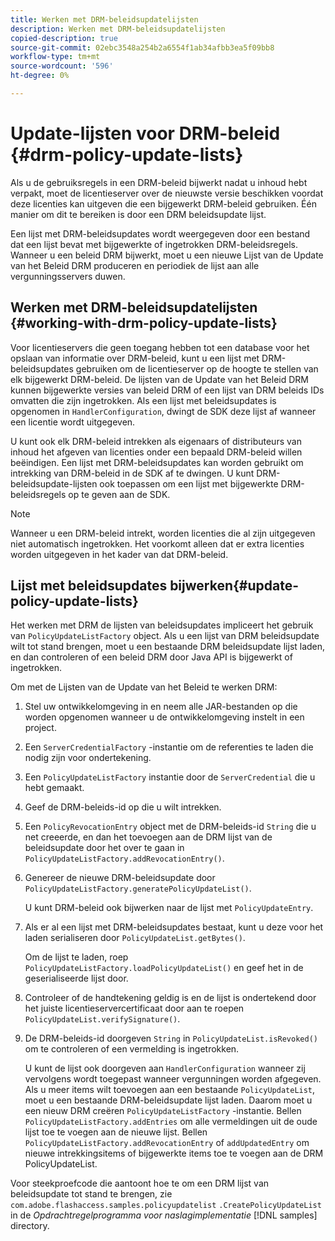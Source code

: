 ```yaml
---
title: Werken met DRM-beleidsupdatelijsten
description: Werken met DRM-beleidsupdatelijsten
copied-description: true
source-git-commit: 02ebc3548a254b2a6554f1ab34afbb3ea5f09bb8
workflow-type: tm+mt
source-wordcount: '596'
ht-degree: 0%

---
```


# Update-lijsten voor DRM-beleid {#drm-policy-update-lists}

Als u de gebruiksregels in een DRM-beleid bijwerkt nadat u inhoud hebt verpakt, moet de licentieserver over de nieuwste versie beschikken voordat deze licenties kan uitgeven die een bijgewerkt DRM-beleid gebruiken. Één manier om dit te bereiken is door een DRM beleidsupdate lijst.

Een lijst met DRM-beleidsupdates wordt weergegeven door een bestand dat een lijst bevat met bijgewerkte of ingetrokken DRM-beleidsregels. Wanneer u een beleid DRM bijwerkt, moet u een nieuwe Lijst van de Update van het Beleid DRM produceren en periodiek de lijst aan alle vergunningsservers duwen.

## Werken met DRM-beleidsupdatelijsten {#working-with-drm-policy-update-lists}

Voor licentieservers die geen toegang hebben tot een database voor het opslaan van informatie over DRM-beleid, kunt u een lijst met DRM-beleidsupdates gebruiken om de licentieserver op de hoogte te stellen van elk bijgewerkt DRM-beleid. De lijsten van de Update van het Beleid DRM kunnen bijgewerkte versies van beleid DRM of een lijst van DRM beleids IDs omvatten die zijn ingetrokken. Als een lijst met beleidsupdates is opgenomen in `HandlerConfiguration`, dwingt de SDK deze lijst af wanneer een licentie wordt uitgegeven.

U kunt ook elk DRM-beleid intrekken als eigenaars of distributeurs van inhoud het afgeven van licenties onder een bepaald DRM-beleid willen beëindigen. Een lijst met DRM-beleidsupdates kan worden gebruikt om intrekking van DRM-beleid in de SDK af te dwingen. U kunt DRM-beleidsupdate-lijsten ook toepassen om een lijst met bijgewerkte DRM-beleidsregels op te geven aan de SDK.

>[!NOTE]
>
>Wanneer u een DRM-beleid intrekt, worden licenties die al zijn uitgegeven niet automatisch ingetrokken. Het voorkomt alleen dat er extra licenties worden uitgegeven in het kader van dat DRM-beleid.

## Lijst met beleidsupdates bijwerken{#update-policy-update-lists}

Het werken met DRM de lijsten van beleidsupdates impliceert het gebruik van `PolicyUpdateListFactory` object. Als u een lijst van DRM beleidsupdate wilt tot stand brengen, moet u een bestaande DRM beleidsupdate lijst laden, en dan controleren of een beleid DRM door Java API is bijgewerkt of ingetrokken.

Om met de Lijsten van de Update van het Beleid te werken DRM:

1. Stel uw ontwikkelomgeving in en neem alle JAR-bestanden op die worden opgenomen wanneer u de ontwikkelomgeving instelt in een project.
1. Een `ServerCredentialFactory` -instantie om de referenties te laden die nodig zijn voor ondertekening.
1. Een `PolicyUpdateListFactory` instantie door de `ServerCredential` die u hebt gemaakt.
1. Geef de DRM-beleids-id op die u wilt intrekken.
1. Een `PolicyRevocationEntry` object met de DRM-beleids-id `String` die u net creeerde, en dan het toevoegen aan de DRM lijst van de beleidsupdate door het over te gaan in `PolicyUpdateListFactory.addRevocationEntry()`.
1. Genereer de nieuwe DRM-beleidsupdate door `PolicyUpdateListFactory.generatePolicyUpdateList()`.

   U kunt DRM-beleid ook bijwerken naar de lijst met `PolicyUpdateEntry`.
1. Als er al een lijst met DRM-beleidsupdates bestaat, kunt u deze voor het laden serialiseren door `PolicyUpdateList.getBytes()`.

   Om de lijst te laden, roep `PolicyUpdateListFactory.loadPolicyUpdateList()` en geef het in de geserialiseerde lijst door.
1. Controleer of de handtekening geldig is en de lijst is ondertekend door het juiste licentieservercertificaat door aan te roepen `PolicyUpdateList.verifySignature()`.
1. De DRM-beleids-id doorgeven `String` in `PolicyUpdateList.isRevoked()` om te controleren of een vermelding is ingetrokken.

   U kunt de lijst ook doorgeven aan `HandlerConfiguration` wanneer zij vervolgens wordt toegepast wanneer vergunningen worden afgegeven.
Als u meer items wilt toevoegen aan een bestaande `PolicyUpdateList`, moet u een bestaande DRM-beleidsupdate lijst laden. Daarom moet u een nieuw DRM creëren `PolicyUpdateListFactory` -instantie. Bellen `PolicyUpdateListFactory.addEntries` om alle vermeldingen uit de oude lijst toe te voegen aan de nieuwe lijst. Bellen `PolicyUpdateListFactory.addRevocationEntry` of `addUpdatedEntry` om nieuwe intrekkingsitems of bijgewerkte items toe te voegen aan de DRM PolicyUpdateList.

Voor steekproefcode die aantoont hoe te om een DRM lijst van beleidsupdate tot stand te brengen, zie `com.adobe.flashaccess.samples.policyupdatelist` `.CreatePolicyUpdateList` in de *Opdrachtregelprogramma voor naslagimplementatie* [!DNL samples] directory.
